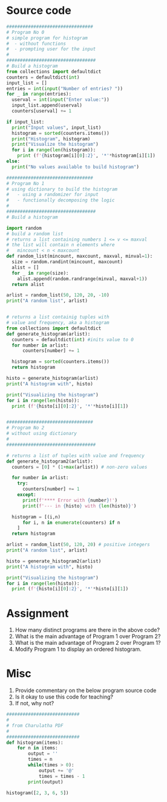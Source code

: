 
[//]: http://bit.ly/histoThis 

# Source code
```python
################################
# Program No 0
# simple program for histogram 
#  - without functions
#  - prompting user for the input 
#
#################################
# Build a histogram
from collections import defaultdict
counters = defaultdict(int)
input_list = []
entries = int(input("Number of entries? "))
for _ in range(entries):
  userval = int(input("Enter value:"))
  input_list.append(userval)
  counters[userval] += 1

if input_list:
  print("Input values", input_list)
  histogram = sorted(counters.items())
  print("Histogram", histogram)
  print("Visualize the histogram")
  for i in range(len(histogram)): 
    print (f'{histogram[i][0]:2}', '*'*histogram[i][1]) 
else:
  print("No values available to build histogram")

################################
# Program No 1
# using dictionary to build the histogram
#   - using a randomizer for input
#   - functionally decomposing the logic 
#
#################################
# Build a histogram

import random
# build a random list 
# returns a list containing numbers 1 <= v <= maxval
# the list will contain n elements where
#   mincount < n < maxcount 
def random_list(mincount, maxcount, maxval, minval=1): 
  size = random.randint(mincount, maxcount)
  alist = []
  for _ in range(size):
    alist.append(random.randrange(minval, maxval+1))		
  return alist

arlist = random_list(50, 120, 20, -10)
print("A random list", arlist)


# returns a list containig tuples with 
# value and frequency, aka a histogram
from collections import defaultdict
def generate_histogram(arlist):
  counters = defaultdict(int) #inits value to 0
  for number in arlist:
	  counters[number] += 1

  histogram = sorted(counters.items())
  return histogram

histo = generate_histogram(arlist)
print("A histogram with", histo)

print("Visualizing the histogram")
for i in range(len(histo)): 
  print (f'{histo[i][0]:2}', '*'*histo[i][1])


################################
# Program No 2
# without using dictionary
# 
#################################

# returns a list of tuples with value and frequency
def generate_histogram2(arlist):
  counters = [0] * (1+max(arlist)) # non-zero values

  for number in arlist:
    try:
      counters[number] += 1
    except:
      print(f'**** Error with {number}!')
      print(f'--- in {histo} with {len(histo)}')

  histogram = [(i,n) 
	  for i, n in enumerate(counters) if n
	]
  return histogram

arlist = random_list(50, 120, 20) # positive integers
print("A random list", arlist)

histo = generate_histogram2(arlist)
print("A histogram with", histo)

print("Visualizing the histogram")
for i in range(len(histo)):
  print (f'{histo[i][0]:2}', '*'*histo[i][1])

```

# Assignment
1. How many distinct programs are there in the above code? 
2. What is the main advantage of Program 1 over Program 2?
3. What is the main advantage of Program 2 over Program 1? 
4. Modify Program 1 to display an ordered histogram. 

# Misc

1. Provide commentary on the below program source code
2. Is it okay to use this code for teaching? 
3. If not, why not? 

```python
###########################
#
# from Charulatha PDF
#
###########################
def histogram(items):
	for n in items:
		output = ''
		times = n
		while(times > 0):
			output += '@'
			times = times - 1
		print(output)

histogram([2, 3, 6, 5])
```


<!--stackedit_data:
eyJoaXN0b3J5IjpbNDUzNDkxMjg2LDUwMzM0NDQ1MCw4MDYxMD
cxMzYsODU3OTM4MTUyLC04MzQwOTA1NzQsLTc0MzAzNzMyOCwt
OTYzNjU2NDMyLC04NjMxOTY4MzYsLTEyNDE0Nzk1MDgsNTg5Mz
QzMTkwXX0=
-->